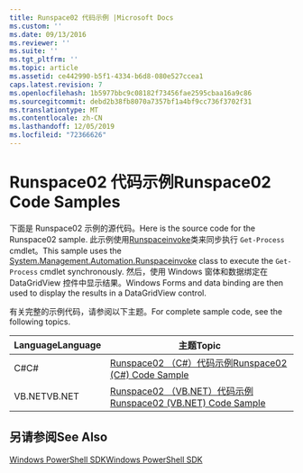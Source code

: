 ```yaml
---
title: Runspace02 代码示例 |Microsoft Docs
ms.custom: ''
ms.date: 09/13/2016
ms.reviewer: ''
ms.suite: ''
ms.tgt_pltfrm: ''
ms.topic: article
ms.assetid: ce442990-b5f1-4334-b6d8-080e527ccea1
caps.latest.revision: 7
ms.openlocfilehash: 1b5977bbc9c08182f73456fae2595cbaa16a9c86
ms.sourcegitcommit: debd2b38fb8070a7357bf1a4bf9cc736f3702f31
ms.translationtype: MT
ms.contentlocale: zh-CN
ms.lasthandoff: 12/05/2019
ms.locfileid: "72366626"
---
```

# <a name="runspace02-code-samples"></a><span data-ttu-id="3e8a5-102">Runspace02 代码示例</span><span class="sxs-lookup"><span data-stu-id="3e8a5-102">Runspace02 Code Samples</span></span>

<span data-ttu-id="3e8a5-103">下面是 Runspace02 示例的源代码。</span><span class="sxs-lookup"><span data-stu-id="3e8a5-103">Here is the source code for the Runspace02 sample.</span></span> <span data-ttu-id="3e8a5-104">此示例使用[Runspaceinvoke](/dotnet/api/System.Management.Automation.RunspaceInvoke)类来同步执行 `Get-Process` cmdlet。</span><span class="sxs-lookup"><span data-stu-id="3e8a5-104">This sample uses the [System.Management.Automation.Runspaceinvoke](/dotnet/api/System.Management.Automation.RunspaceInvoke) class to execute the `Get-Process` cmdlet synchronously.</span></span> <span data-ttu-id="3e8a5-105">然后，使用 Windows 窗体和数据绑定在 DataGridView 控件中显示结果。</span><span class="sxs-lookup"><span data-stu-id="3e8a5-105">Windows Forms and data binding are then used to display the results in a DataGridView control.</span></span>

<span data-ttu-id="3e8a5-106">有关完整的示例代码，请参阅以下主题。</span><span class="sxs-lookup"><span data-stu-id="3e8a5-106">For complete sample code, see the following topics.</span></span>

|<span data-ttu-id="3e8a5-107">Language</span><span class="sxs-lookup"><span data-stu-id="3e8a5-107">Language</span></span>|<span data-ttu-id="3e8a5-108">主题</span><span class="sxs-lookup"><span data-stu-id="3e8a5-108">Topic</span></span>|
|--------------|-----------|
|<span data-ttu-id="3e8a5-109">C#</span><span class="sxs-lookup"><span data-stu-id="3e8a5-109">C#</span></span>|[<span data-ttu-id="3e8a5-110">Runspace02 （C#）代码示例</span><span class="sxs-lookup"><span data-stu-id="3e8a5-110">Runspace02 (C#) Code Sample</span></span>](./runspace02-csharp-code-sample.md)|
|<span data-ttu-id="3e8a5-111">VB.NET</span><span class="sxs-lookup"><span data-stu-id="3e8a5-111">VB.NET</span></span>|[<span data-ttu-id="3e8a5-112">Runspace02 （VB.NET）代码示例</span><span class="sxs-lookup"><span data-stu-id="3e8a5-112">Runspace02 (VB.NET) Code Sample</span></span>](./runspace02-vb-net-code-sample.md)|

## <a name="see-also"></a><span data-ttu-id="3e8a5-113">另请参阅</span><span class="sxs-lookup"><span data-stu-id="3e8a5-113">See Also</span></span>

[<span data-ttu-id="3e8a5-114">Windows PowerShell SDK</span><span class="sxs-lookup"><span data-stu-id="3e8a5-114">Windows PowerShell SDK</span></span>](../windows-powershell-reference.md)